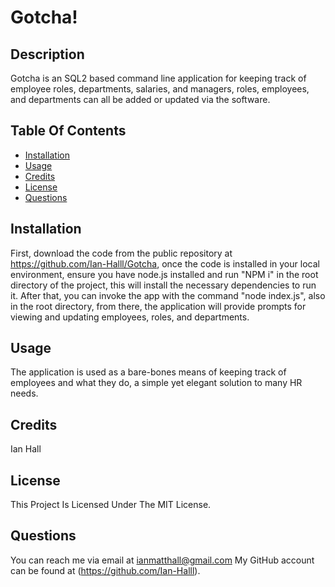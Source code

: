 # Gotcha!
      
## Description
Gotcha is an SQL2 based command line application for keeping track of employee roles, departments, salaries, and managers, roles, employees, and departments can all be added or updated via the software.
      
## Table Of Contents
- [Installation](#installation)
- [Usage](#usage)
- [Credits](#credits)
- [License](#license)
- [Questions](#questions)
      
## Installation
First, download the code from the public repository at https://github.com/Ian-Halll/Gotcha, once the code is installed in your local environment, ensure you have node.js installed and run "NPM i" in the root directory of the project, this will install the necessary dependencies to run it.  After that, you can invoke the app with the command "node index.js", also in the root directory, from there, the application will provide prompts for viewing and updating employees, roles, and departments.
      
## Usage
The application is used as a bare-bones means of keeping track of employees and what they do, a simple yet elegant solution to many HR needs.
      
## Credits
Ian Hall
      
## License
This Project Is Licensed Under The MIT License.
      
## Questions
You can reach me via email at ianmatthall@gmail.com
My GitHub account can be found at (https://github.com/Ian-Halll).